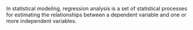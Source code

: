 
In statistical modeling, regression analysis is a set of statistical processes for estimating the relationships between a dependent variable and one or more independent variables. 
